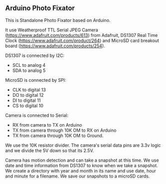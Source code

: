 ## Arduino Photo Fixator 

This is Standalone Photo Fixator based on Arduino.

It use Weatherproof TTL Serial JPEG Camera (https://www.adafruit.com/products/613) from Adafruit, DS1307 Real Time Clock (https://www.adafruit.com/product/264) and MicroSD card breakout board (https://www.adafruit.com/products/254).

DS1307 is connected by I2C:
* SCL to analog 4
* SDA to analog 5

MicroSD is connected by SPI:
* CLK to digital 13
* DO to digital 12
* DI to digital 11
* CS to digital 10

Camera is connected to Serial:
* RX from camera to TX on Arduino
* TX from camera through 10K OM to RX on Arduino
* TX from camera through 10K OM to Ground.

We use the 10K resistor divider. The camera's serial data pins are 3.3v logic and we divide the 5V down so that its 2.5V.

Camera has motion detection and can take a snapshot at this time.
We use date and time information from DS1307 to know when we take a snapshot.
We create a directory with year and month in its name and use date, hour and minute for a filename.
We save our snapshots to a microSD cards.

